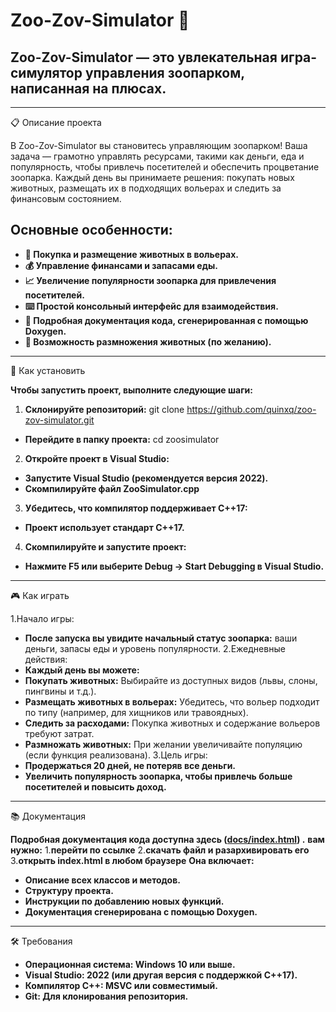 # Zoo-Zov-Simulator 🐧
## Zoo-Zov-Simulator — это увлекательная игра-симулятор управления зоопарком, написанная на плюсах.

---

📋 Описание проекта

В Zoo-Zov-Simulator вы становитесь управляющим зоопарком! Ваша задача — грамотно управлять ресурсами, такими как деньги, еда и популярность, чтобы привлечь посетителей и обеспечить процветание зоопарка. Каждый день вы принимаете решения: покупать новых животных, размещать их в подходящих вольерах и следить за финансовым состоянием.

## Основные особенности:

- **🐾 Покупка и размещение животных в вольерах.**
- **💰 Управление финансами и запасами еды.**
- **📈 Увеличение популярности зоопарка для привлечения посетителей.**
- **⌨️ Простой консольный интерфейс для взаимодействия.**
- **📖 Подробная документация кода, сгенерированная с помощью Doxygen.**
- **🐣 Возможность размножения животных (по желанию).**

---


🚀 Как установить

**Чтобы запустить проект, выполните следующие шаги:**
1. **Склонируйте репозиторий:**
 git clone https://github.com/quinxq/zoo-zov-simulator.git
- **Перейдите в папку проекта:**
 cd zoosimulator
2. **Откройте проект в Visual Studio:**
- **Запустите Visual Studio (рекомендуется версия 2022).**
- **Скомпилируйте файл ZooSimulator.cpp**
3. **Убедитесь, что компилятор поддерживает C++17:**
- **Проект использует стандарт C++17.**
4. **Скомпилируйте и запустите проект:**
- **Нажмите F5 или выберите Debug → Start Debugging в Visual Studio.**

---

🎮 Как играть

1.Начало игры:
- **После запуска вы увидите начальный статус зоопарка:** ваши деньги, запасы еды и уровень популярности.
2.Ежедневные действия:
- **Каждый день вы можете:**
- **Покупать животных:** Выбирайте из доступных видов (львы, слоны, пингвины и т.д.).
- **Размещать животных в вольерах:** Убедитесь, что вольер подходит по типу (например, для хищников или травоядных).
- **Следить за расходами:** Покупка животных и содержание вольеров требуют затрат.
- **Размножать животных:** При желании увеличивайте популяцию (если функция реализована).
3.Цель игры:
- **Продержаться 20 дней, не потеряв все деньги.**
- **Увеличить популярность зоопарка, чтобы привлечь больше посетителей и повысить доход.**
  
---

📚 Документация

**Подробная документация кода доступна здесь ([docs/index.html](https://github.com/quinxq/zoo-zov-simulator/blob/master/docs/html.zip)) .** 
**вам нужно:**
1.**перейти по ссылке**
2.**скачать файл и разархивировать его**
3.**открыть index.html в любом браузере**
**Она включает:**
- **Описание всех классов и методов.**
- **Структуру проекта.**
- **Инструкции по добавлению новых функций.**
- **Документация сгенерирована с помощью Doxygen.**

---

🛠 Требования

- **Операционная система: Windows 10 или выше.**
- **Visual Studio: 2022 (или другая версия с поддержкой C++17).**
- **Компилятор C++: MSVC или совместимый.**
- **Git: Для клонирования репозитория.**
